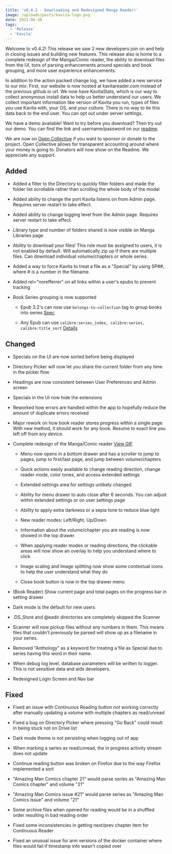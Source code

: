 ```yaml
---
title: 'v0.4.2 - Downloading and Redesigned Manga Reader!'
image: /uploads/posts/kavita-logo.png
date: 2021-06-30
tags:
  - 'Release'
  - 'Kavita'
---
```


Welcome to v0.4.2! This release we saw 2 new developers join on and help in closing issues and building new features. This release also is home to a complete redesign of the Manga/Comic reader, the ability to download files from the UI, tons of parsing enhancements around specials and book grouping, and more user experience enhancements.



In addition to the action packed change log, we have added a new service to our mix. First, our website is now hosted at kavitareader.com instead of the previous github.io url. We now have KavitaStats, which is our way to collect anonymous install data to help us better understand our users. We collect important information like version of Kavita you run, types of files you use Kavita with, your OS, and your culture. There is no way to tie this data back to the end user. You can opt out under server settings.



We have a demo available! Want to try before you download? Then try out our demo. You can find the link and username/password on our [readme](https://github.com/Kareadita/Kavita).



We are now on [Open Collective](https://opencollective.com/kavita) if you want to sponsor or donate to the project. Open Collective allows for transparent accounting around where your money is going to. Donators will now show on the Readme. We appreciate any support.





## Added

- Added a filter to the Directory to quickly filter folders and made the folder list scrollable rather than scrolling the whole body of the modal

- Added ability to change the port Kavita listens on from Admin page. Requires server restart to take effect.

- Added ability to change logging level from the Admin page. Requires server restart to take effect.

- Library type and number of folders shared is now visible on Manga Libraries page

- Ability to download your files! This role must be assigned to users, it is not enabled by default. Will automatically zip up if there are multiple files. Can download individual volume/chapters or whole series.

- Added a way to force Kavita to treat a file as a "Special" by using SP##, where # is a number in the filename. 

- Added rel="norefferrer" on all links within a user's epubs to prevent tracking

- Book Series grouping is now supported

  - Epub 3.2's can now use ```belongs-to-collection``` tag to group books into series [Spec](https://github.com/w3c/epub-specs/issues/1356)

  - Any Epub can use ```calibre:series_index, calibre:series, calibre:title_sort``` [Details](https://github.com/Kareadita/Kavita/issues/290)





## Changed

- Specials on the UI are now sorted before being displayed

- Directory Picker will now let you share the current folder from any time in the picker flow

- Headings are now consistent between User Preferences and Admin screen

- Specials in the UI now hide the extensions

- Reworked how errors are handled within the app to hopefully reduce the amount of duplicate errors received

- Major rework on how book reader stores progress within a single page. With new method, it should work for any book. Resume to exact line you left off from any device. 

- Complete redesign of the Manga/Comic reader [View GIF](https://www.kavitareader.com/img/features/new-reader.gif)

  - Menu now opens in a bottom drawer and has a scroller to jump to pages, jump to first/last page, and jump between volume/chapters

  - Quick actions easily available to change reading direction, change reader mode, color tones, and access extended settings

  - Extended settings area for settings unlikely changed

  - Ability for menu drawer to auto close after 6 seconds. You can adjust within extended settings or on user settings page

  - Ability to apply extra darkness or a sepia tone to reduce blue light

  - New reader modes: Left/Right, Up/Down

  - Information about the volume/chapter you are reading is now showed in the top drawer

  - When applying reader modes or reading directions, the clickable areas will now show an overlay to help you understand where to click

  - Image scaling and Image splitting now show some contextual icons to help the user understand what they do

  - Close book button is now in the top drawer menu

- (Book Reader) Show current page and total pages on the progress bar in setting drawer

- Dark mode is the default for new users

-  .DS_Store and @eadir directories are completely skipped the Scanner

- Scanner will now pickup files without any numbers in them. This means files that couldn't previously be parsed will show up as a filename in your series.

- Removed "Anthology" as a keyword for treating a file as Special due to series having this word in their name.

- When debug log level, database parameters will be written to logger. This is not sensitive data and aids developers. 

- Redesigned Login Screen and Nav bar



## Fixed

- Fixed an issue with Continuous Reading button not working correctly after manually updating a volume with multiple chapters as read/unread

- Fixed a bug on Directory Picker where pressing "Go Back" could result in being stuck not on Drive list 

- Dark mode theme is not persisting when logging out of app

- When marking a series as read/unread, the in progress activity stream does not update

- Continue reading button was broken on Firefox due to the way Firefox implemented a sort

- "Amazing Man Comics chapter 21" would parse series as "Amazing Man Comics chapter" and volume "21" 

- "Amazing Man Comics issue #21" would parse series as "Amazing Man Comics issue" and volume "21"

- Some archive files when opened for reading would be in a shuffled order resulting in bad reading order

- Fixed some inconsistencies in getting next/prev chapter item for Continuous Reader

- Fixed an unusual issue for arm versions of the docker container where files would fail if timestamp info wasn't copied over